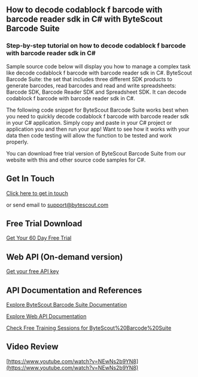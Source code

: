 ## How to decode codablock f barcode with barcode reader sdk in C# with ByteScout Barcode Suite

### Step-by-step tutorial on how to decode codablock f barcode with barcode reader sdk in C#

Sample source code below will display you how to manage a complex task like decode codablock f barcode with barcode reader sdk in C#. ByteScout Barcode Suite: the set that includes three different SDK products to generate barcodes, read barcodes and read and write spreadsheets: Barcode SDK, Barcode Reader SDK and Spreadsheet SDK. It can decode codablock f barcode with barcode reader sdk in C#.

The following code snippet for ByteScout Barcode Suite works best when you need to quickly decode codablock f barcode with barcode reader sdk in your C# application.  Simply copy and paste in your C# project or application you and then run your app! Want to see how it works with your data then code testing will allow the function to be tested and work properly.

You can download free trial version of ByteScout Barcode Suite from our website with this and other source code samples for C#.

## Get In Touch

[Click here to get in touch](https://bytescout.zendesk.com/hc/en-us/requests/new?subject=ByteScout%20Barcode%20Suite%20Question)

or send email to [support@bytescout.com](mailto:support@bytescout.com?subject=ByteScout%20Barcode%20Suite%20Question) 

## Free Trial Download

[Get Your 60 Day Free Trial](https://bytescout.com/download/web-installer?utm_source=github-readme)

## Web API (On-demand version)

[Get your free API key](https://pdf.co/documentation/api?utm_source=github-readme)

## API Documentation and References

[Explore ByteScout Barcode Suite Documentation](https://bytescout.com/documentation/index.html?utm_source=github-readme)

[Explore Web API Documentation](https://pdf.co/documentation/api?utm_source=github-readme)

[Check Free Training Sessions for ByteScout%20Barcode%20Suite](https://academy.bytescout.com/)

## Video Review

[https://www.youtube.com/watch?v=NEwNs2b9YN8](https://www.youtube.com/watch?v=NEwNs2b9YN8)